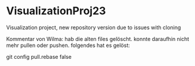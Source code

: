 # VisualizationProj23
Visualization project, new repository version due to issues with cloning


Kommentar von Wilma: hab die alten files gelöscht. konnte daraufhin nicht mehr pullen oder pushen. folgendes hat es gelöst:

  git config pull.rebase false
  
